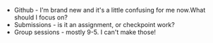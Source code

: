 - Github - I'm brand new and it's a little confusing for me now.What should I focus on?
- Submissions - is it an assignment, or checkpoint work? 
- Group sessions - mostly 9-5. I can't make those!
